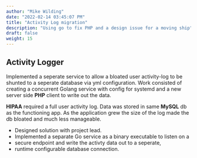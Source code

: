 ```yaml
---
author: "Mike Wilding"
date: "2022-02-14 03:45:07 PM"
title: "Activity Log migration"
description: "Using go to fix PHP and a design issue for a moving ship"
draft: false
weight: 15
---
```


## Activity Logger

Implemented a seperate service to allow a bloated user activity-log to be shunted to a seperate database via yml configuration.
Work consisted of creating a concurrent Golang service with config for systemd and a new server side **PHP** client to write out the data.


**HIPAA** required a full user activity log. Data was stored in same **MySQL** db as the functioning app.
As the application grew the size of the log made the db bloated and much less manageable.

- Designed solution with project lead.
- Implemented a separate Go service as a binary executable to listen on a
- secure endpoint and write the activty data out to a seperate,
- runtime configurable database connection.
